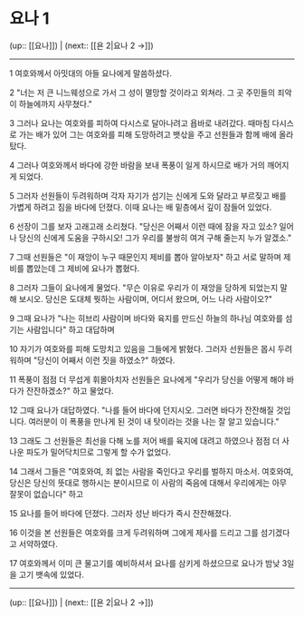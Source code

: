 # 요나 1

(up:: [[요나]]) | (next:: [[욘 2|요나 2 →]])

***




1 
여호와께서 아밋대의 아들 요나에게 말씀하셨다. 



2 
"너는 저 큰 니느웨성으로 가서 그 성이 멸망할 것이라고 외쳐라. 그 곳 주민들의 죄악이 하늘에까지 사무쳤다." 



3 
그러나 요나는 여호와를 피하여 다시스로 달아나려고 욥바로 내려갔다. 때마침 다시스로 가는 배가 있어 그는 여호와를 피해 도망하려고 뱃삯을 주고 선원들과 함께 배에 올라탔다. 



4 
그러나 여호와께서 바다에 강한 바람을 보내 폭풍이 일게 하시므로 배가 거의 깨어지게 되었다. 



5 
그러자 선원들이 두려워하며 각자 자기가 섬기는 신에게 도와 달라고 부르짖고 배를 가볍게 하려고 짐을 바다에 던졌다. 이때 요나는 배 밑층에서 깊이 잠들어 있었다. 



6 
선장이 그를 보자 고래고래 소리쳤다. "당신은 어째서 이런 때에 잠을 자고 있소? 일어나 당신의 신에게 도움을 구하시오! 그가 우리를 불쌍히 여겨 구해 줄는지 누가 알겠소." 



7 
그때 선원들은 "이 재앙이 누구 때문인지 제비를 뽑아 알아보자" 하고 서로 말하며 제비를 뽑았는데 그 제비에 요나가 뽑혔다. 



8 
그러자 그들이 요나에게 물었다. "무슨 이유로 우리가 이 재앙을 당하게 되었는지 말해 보시오. 당신은 도대체 뭣하는 사람이며, 어디서 왔으며, 어느 나라 사람이오?" 



9 
그때 요나가 "나는 히브리 사람이며 바다와 육지를 만드신 하늘의 하나님 여호와를 섬기는 사람입니다" 하고 대답하며 



10 
자기가 여호와를 피해 도망치고 있음을 그들에게 밝혔다. 그러자 선원들은 몹시 두려워하며 "당신이 어째서 이런 짓을 하였소?" 하였다. 



11 
폭풍이 점점 더 무섭게 휘몰아치자 선원들은 요나에게 "우리가 당신을 어떻게 해야 바다가 잔잔하겠소?" 하고 물었다. 



12 
그때 요나가 대답하였다. "나를 들어 바다에 던지시오. 그러면 바다가 잔잔해질 것입니다. 여러분이 이 폭풍을 만나게 된 것이 내 탓이라는 것을 나는 잘 알고 있습니다." 



13 
그래도 그 선원들은 최선을 다해 노를 저어 배를 육지에 대려고 하였으나 점점 더 사나운 파도가 밀어닥치므로 그렇게 할 수가 없었다. 



14 
그래서 그들은 "여호와여, 죄 없는 사람을 죽인다고 우리를 벌하지 마소서. 여호와여, 당신은 당신의 뜻대로 행하시는 분이시므로 이 사람의 죽음에 대해서 우리에게는 아무 잘못이 없습니다" 하고 



15 
요나를 들어 바다에 던졌다. 그러자 성난 바다가 즉시 잔잔해졌다. 



16 
이것을 본 선원들은 여호와를 크게 두려워하며 그에게 제사를 드리고 그를 섬기겠다고 서약하였다. 



17 
여호와께서 이미 큰 물고기를 예비하셔서 요나를 삼키게 하셨으므로 요나가 밤낮 3일을 고기 뱃속에 있었다.

***

(up:: [[요나]]) | (next:: [[욘 2|요나 2 →]])
